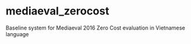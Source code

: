 # mediaeval_zerocost
Baseline system for Mediaeval 2016 Zero Cost evaluation in Vietnamese language
